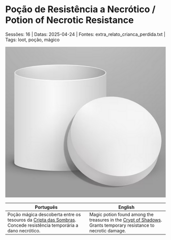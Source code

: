 
# Poção de Resistência a Necrótico / Potion of Necrotic Resistance

Sessões: 16 | Datas: 2025-04-24 | Fontes: extra_relato_crianca_perdida.txt | Tags: loot, poção, mágico

![Poção de Resistência a Necrótico](../../assets/loot/object_blank.png)

| Português | English |
|-----------|---------|
| Poção mágica descoberta entre os tesouros da [Cripta das Sombras](cripta_das_sombras.md). Concede resistência temporária a dano necrótico. | Magic potion found among the treasures in the [Crypt of Shadows](cripta_das_sombras.md). Grants temporary resistance to necrotic damage. |



















